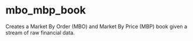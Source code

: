 # mbo_mbp_book

Creates a Market By Order (MBO) and Market By Price (MBP) book given a stream of raw financial data.
